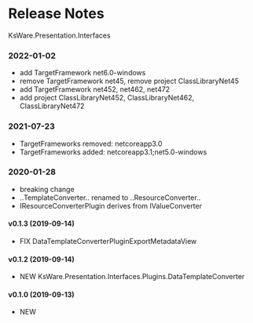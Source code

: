 # Release Notes
KsWare.Presentation.Interfaces

### 2022-01-02
- add TargetFramework net6.0-windows
- remove TargetFramework net45, remove project ClassLibraryNet45
- add TargetFramework net452, net462, net472
- add project ClassLibraryNet452, ClassLibraryNet462, ClassLibraryNet472

### 2021-07-23
- TargetFrameworks removed: netcoreapp3.0
- TargetFrameworks added: netcoreapp3.1;net5.0-windows

### 2020-01-28
- breaking change
- ..TemplateConverter.. renamed to ..ResourceConverter..
- IResourceConverterPlugin derives from IValueConverter


#### v0.1.3 (2019-09-14)
- FIX DataTemplateConverterPluginExportMetadataView

#### v0.1.2 (2019-09-14)
- NEW KsWare.Presentation.Interfaces.Plugins.DataTemplateConverter

#### v0.1.0 (2019-09-13)
- NEW
